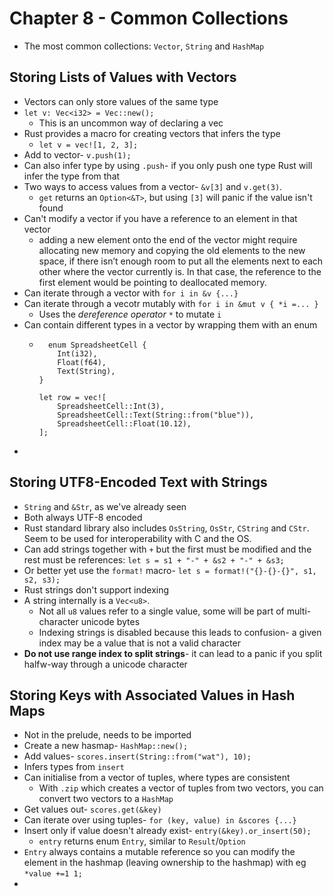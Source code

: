 # Chapter 8 - Common Collections

* The most common collections: `Vector`, `String` and `HashMap`

## Storing Lists of Values with Vectors

* Vectors can only store values of the same type
* `let v: Vec<i32> = Vec::new();`
  * This is an uncommon way of declaring a vec
* Rust provides a macro for creating vectors that infers the type
  * `let v = vec![1, 2, 3];`
* Add to vector- `v.push(1);`
* Can also infer type by using `.push`- if you only push one type Rust will infer the type from that
* Two ways to access values from a vector- `&v[3]` and `v.get(3)`.
  * `get` returns an `Option<&T>`, but using `[3]` will panic if the value isn't found
* Can't modify a vector if you have a reference to an element in that vector
  * adding a new element onto the end of the vector might require allocating new memory and copying the old elements to the new space, if there isn’t enough room to put all the elements next to each other where the vector currently is. In that case, the reference to the first element would be pointing to deallocated memory.
* Can iterate through a vector with `for i in &v {...}`
* Can iterate through a vecotr mutably with `for i in &mut v { *i =... }`
  * Uses the _dereference operator_ `*` to mutate `i`
* Can contain different types in a vector by wrapping them with an enum
  * ```
      enum SpreadsheetCell {
        Int(i32),
        Float(f64),
        Text(String),
    }

    let row = vec![
        SpreadsheetCell::Int(3),
        SpreadsheetCell::Text(String::from("blue")),
        SpreadsheetCell::Float(10.12),
    ];
    ```
* 

## Storing UTF8-Encoded Text with Strings

* `String` and `&Str`, as we've already seen
* Both always UTF-8 encoded
* Rust standard library also includes `OsString`, `OsStr`, `CString` and `CStr`. Seem to be used for interoperability with C and the OS.
* Can add strings together with `+` but the first must be modified and the rest must be references: `let s = s1 + "-" + &s2 + "-" + &s3;`
* Or better yet use the `format!` macro- `let s = format!("{}-{}-{}", s1, s2, s3);`
* Rust strings don't support indexing
* A string internally is a `Vec<u8>`.
  * Not all `u8` values refer to a single value, some will be part of multi-character unicode bytes
  * Indexing strings is disabled because this leads to confusion- a given index may be a value that is not a valid character
* **Do not use range index to split strings**- it can lead to a panic if you split halfw-way through a unicode character

## Storing Keys with Associated Values in Hash Maps

* Not in the prelude, needs to be imported
* Create a new hasmap- `HashMap::new();`
* Add values- `scores.insert(String::from("wat"), 10);`
* Infers types from `insert`
* Can initialise from a vector of tuples, where types are consistent
  * With `.zip` which creates a vector of tuples from two vectors, you can convert two vectors to a `HashMap`
* Get values out- `scores.get(&key)`
* Can iterate over using tuples- `for (key, value) in &scores {...}`
* Insert only if value doesn't already exist- `entry(&key).or_insert(50);`
  * `entry` returns enum `Entry`, similar to `Result`/`Option`
* `Entry` always contains a mutable reference so you can modify the element in the hashmap (leaving ownership to the hashmap) with eg `*value +=1 1;`
* 
